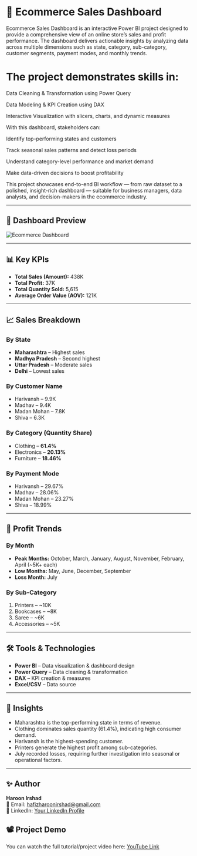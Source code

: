 # 🛒 Ecommerce Sales Dashboard

Ecommerce Sales Dashboard is an interactive Power BI project designed to provide a comprehensive view of an online store’s sales and profit performance.
The dashboard delivers actionable insights by analyzing data across multiple dimensions such as state, category, sub-category, customer segments, payment modes, and monthly trends.

# The project demonstrates skills in:

Data Cleaning & Transformation using Power Query

Data Modeling & KPI Creation using DAX

Interactive Visualization with slicers, charts, and dynamic measures

With this dashboard, stakeholders can:

Identify top-performing states and customers

Track seasonal sales patterns and detect loss periods

Understand category-level performance and market demand

Make data-driven decisions to boost profitability

This project showcases end-to-end BI workflow — from raw dataset to a polished, insight-rich dashboard — suitable for business managers, data analysts, and decision-makers in the ecommerce industry.

---
## 📸 Dashboard Preview
![Ecommerce Dashboard](https://github.com/your-username/your-repo-name/blob/main/ecommerce%20sale.png)

---

## 📊 Key KPIs
- **Total Sales (Amount):** 438K
- **Total Profit:** 37K
- **Total Quantity Sold:** 5,615
- **Average Order Value (AOV):** 121K

---

## 📈 Sales Breakdown

### By State
- **Maharashtra** – Highest sales
- **Madhya Pradesh** – Second highest
- **Uttar Pradesh** – Moderate sales
- **Delhi** – Lowest sales

### By Customer Name
- Harivansh – 9.9K
- Madhav – 9.4K
- Madan Mohan – 7.8K
- Shiva – 6.3K

### By Category (Quantity Share)
- Clothing – **61.4%**
- Electronics – **20.13%**
- Furniture – **18.46%**

### By Payment Mode
- Harivansh – 29.67%
- Madhav – 28.06%
- Madan Mohan – 23.27%
- Shiva – 18.99%

---

## 📅 Profit Trends

### By Month
- **Peak Months:** October, March, January, August, November, February, April (~5K+ each)
- **Low Months:** May, June, December, September
- **Loss Month:** July

### By Sub-Category
1. Printers – ~10K
2. Bookcases – ~8K
3. Saree – ~6K
4. Accessories – ~5K

---

## 🛠 Tools & Technologies
- **Power BI** – Data visualization & dashboard design
- **Power Query** – Data cleaning & transformation
- **DAX** – KPI creation & measures
- **Excel/CSV** – Data source

---

## 📌 Insights
- Maharashtra is the top-performing state in terms of revenue.
- Clothing dominates sales quantity (61.4%), indicating high consumer demand.
- Harivansh is the highest-spending customer.
- Printers generate the highest profit among sub-categories.
- July recorded losses, requiring further investigation into seasonal or operational factors.

---

## ✨ Author
**Haroon Irshad**  
📧 Email: hafizharoonirshad@gmail.com  
🔗 LinkedIn: [Your LinkedIn Profile](https://linkedin.com/in/yourprofile)

## 📽 Project Demo
You can watch the full tutorial/project video here: [YouTube Link](https://www.youtube.com/watch?v=6cV3OwFrOkk&t=2s)

